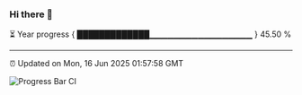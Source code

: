 ### Hi there 👋

⏳ Year progress { █████████████▁▁▁▁▁▁▁▁▁▁▁▁▁▁▁▁▁ } 45.50 %

---

⏰ Updated on Mon, 16 Jun 2025 01:57:58 GMT

![Progress Bar CI](https://github.com/liununu/liununu/workflows/Progress%20Bar%20CI/badge.svg)
